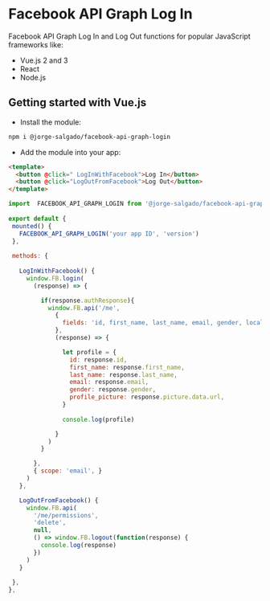 # Facebook API Graph Log In

Facebook API Graph Log In and Log Out functions for popular JavaScript frameworks like: 
- Vue.js 2 and 3
- React
- Node.js


## Getting started with Vue.js

- Install the module:

```sh
npm i @jorge-salgado/facebook-api-graph-login
```
  
- Add the module into your app:

```html
<template>
  <button @click=" LogInWithFacebook">Log In</button>
  <button @click="LogOutFromFacebook">Log Out</button>
</template>
```

 ```javascript
import  FACEBOOK_API_GRAPH_LOGIN from '@jorge-salgado/facebook-api-graph-login'
  
export default {
  mounted() {
    FACEBOOK_API_GRAPH_LOGIN('your app ID', 'version')
  },
    
  methods: {
      
    LogInWithFacebook() {
      window.FB.login(
        (response) => {

          if(response.authResponse){
            window.FB.api('/me', 
              {
                fields: 'id, first_name, last_name, email, gender, locale'
              },
              (response) => {

                let profile = {
                  id: response.id,
                  first_name: response.first_name,
                  last_name: response.last_name,
                  email: response.email,
                  gender: response.gender,
                  profile_picture: response.picture.data.url,                      
                }
                                    
                console.log(profile)

              }
            )
          }

        },
        { scope: 'email', }
      )
    },

    LogOutFromFacebook() {
      window.FB.api(
        '/me/permissions',
        'delete',
        null, 
        () => window.FB.logout(function(response) {
          console.log(response)
        }) 
      )
    }
          
  },
},
  
```
